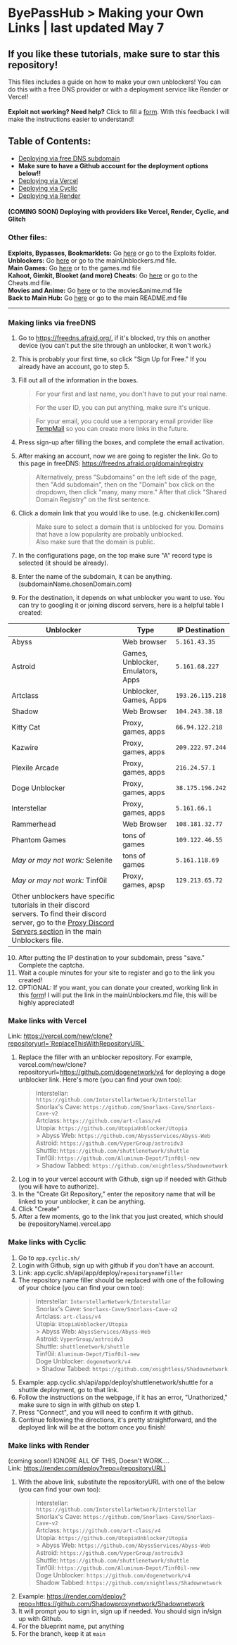 # ByePassHub > Making your Own Links | last updated May 7
## If you like these tutorials, make sure to star this repository!
This files includes a guide on how to make your own unblockers! You can do this with a free DNS provider or with a deployment service like Render or Vercel! <br> <br>
**Exploit not working? Need help?** Click to fill a [form](https://forms.gle/FaHsGQxFTnZ6uSvn9). With this feedback I will make the instructions easier to understand! <br>

 ## Table of Contents:
+ [Deploying via free DNS subdomain](#making-links-via-freedns)
+ **Make sure to have a Github account for the deployment options below!!**
+ [Deploying via Vercel](#make-links-with-vercel)
+ [Deploying via Cyclic](#make-links-with-cyclic)
+ [Deploying via Render](#make-links-with-render)
 #### (COMING SOON) Deploying with providers like Vercel, Render, Cyclic, and Glitch
 
 ### Other files:
**Exploits, Bypasses, Bookmarklets:** Go [here](https://github.com/wea-f/ByePassHub/blob/main/Exploits) or go to the Exploits folder.  <br>
**Unblockers:** Go [here](https://github.com/wea-f/ByePassHub/blob/main/mainUnblockers.md) or go to the mainUnblockers.md file. <br>
**Main Games:** Go [here](https://github.com/wea-f/ByePassHub/blob/main/Games.md) or to the games.md file<br>
**Kahoot, Gimkit, Blooket (and more) Cheats:** Go [here](https://github.com/wea-f/ByePassHub//blob/main/Cheats.md) or go to the Cheats.md file. <br>
**Movies and Anime:** Go [here](https://github.com/wea-f/ByePassHub/blob/main/Movies%26Anime.md) or to the movies&anime.md file <br>
**Back to Main Hub:** Go [here](https://github.com/wea-f/ByePassHub/blob/main/README.md) or go to the main README.md file <br>

---

### Making links via freeDNS
1. Go to https://freedns.afraid.org/, if it's blocked, try this on another device (you can't put the site through an unblocker, it won't work.)
2. This is probably your first time, so click "Sign Up for Free." If you already have an account, go to step 5.
3. Fill out all of the information in the boxes.
	> For your first and last name, you don't have to put your real name.
	
	> For the user ID,  you can put anything, make sure it's unique.
	
	> For your email, you could use a temporary email provider like [TempMail](https://temp-mail.org/) so you can create more links in the future.
	
4. Press sign-up after filling the boxes, and complete the email activation.
5. After making an account, now we are going to register the link. Go to this page in freeDNS: https://freedns.afraid.org/domain/registry
	> Alternatively, press "Subdomains" on the left side of the page, then "Add subdomain", then on the "Domain" box click on the dropdown, then click "many, many more." After that click "Shared Domain Registry" on the first sentence.

6. Click a domain link that you would like to use. (e.g. chickenkiller.com)
	> Make sure to select a domain that is unblocked for you. Domains that have a low popularity are probably unblocked. <br>
	> Also make sure that the domain is public.
7. In the configurations page, on the top make sure "A" record type is selected (it should be already).
8. Enter the name of the subdomain, it can be anything. (subdomainName.chosenDomain.com)
9. For the destination, it depends on what unblocker you want to use. You can try to googling it or joining discord servers, here is a helpful table I created:

| Unblocker   |  Type | IP Destination |
| ----------- | ----------- | ------- |
| Abyss     | Web browser|`5.161.43.35`     |
| Astroid   | Games, Unblocker, Emulators, Apps|`5.161.68.227`        |
| Artclass | Unblocker, Games, Apps |`193.26.115.218`|
| Shadow | Web Browser | `104.243.38.18`|
| Kitty Cat | Proxy, games, apps | `66.94.122.218` |
| Kazwire |  Proxy, games, apps | `209.222.97.244` |
| Plexile Arcade | Proxy, games, apps | `216.24.57.1` |
| Doge Unblocker | Proxy, games, apps | `38.175.196.242`|
| Interstellar | Proxy, games, apps | `5.161.66.1`|
| Rammerhead | Web Browser | `108.181.32.77`|
| Phantom Games | tons of games |`109.122.46.55`|
| *May or may not work:* Selenite | tons of games | `5.161.118.69`|
| *May or may not work:* Tinf0il | Proxy, games, apsp | `129.213.65.72`|
| Other unblockers have specific tutorials in their discord servers. To find their discord server, go to the [Proxy Discord Servers section](https://github.com/wea-f/ByePassHub/blob/main/mainUnblockers.md#caution-many-of-these-servers-will-ban-you-for-leaking-leaks-publicly-use-it-for-private-use-only) in the main Unblockers file.  

10. After putting the IP destination to your subdomain, press "save." Complete the captcha. 
11. Wait a couple minutes for your site to register and go to the link you created!
12. OPTIONAL: If you want, you can donate your created, working link in this [form](https://forms.gle/FaHsGQxFTnZ6uSvn9)! I will put the link in the mainUnblockers.md file, this will be highly appreciated!

### Make links with Vercel
Link: https://vercel.com/new/clone?repositoryurl=`ReplaceThisWithRepositoryURL`
1. Replace the filler with an unblocker repository. For example, vercel.com/new/clone?repositoryurl=https://github.com/dogenetwork/v4 for deploying a doge unblocker link. Here's more (you can find your own too):
	> Interstellar: `https://github.com/InterstellarNetwork/Interstellar` <br>
 	> Snorlax's Cave: `https://github.com/Snorlaxs-Cave/Snorlaxs-Cave-v2` <br>
 	> Artclass: `https://github.com/art-class/v4` <br>
 	> Utopia: `https://github.com/UtopiaUnblocker/Utopia` <br>
    	> Abyss Web: `https://github.com/AbyssServices/Abyss-Web` <br>
 	> Astroid: `https://github.com/VyperGroup/astroidv3` <br>
 	> Shuttle: `https://github.com/shuttlenetwork/shuttle` <br>
 	> Tinf0il: `https://github.com/Aluminum-Depot/Tinf0il-new` <br>
     	> Shadow Tabbed: `https://github.com/xnightless/Shadownetwork` <br>
2. Log in to your vercel account with Github, sign up if needed with Github (you will have to authorize).
3. In the "Create Git Repository," enter the repository name that will be linked to your unblocker, it can be anything.
4. Click "Create"
5. After a few moments, go to the link that you just created, which should be (repositoryName).vercel.app

### Make links with Cyclic
1. Go to `app.cyclic.sh/`
2. Login with Github, sign up with github if you don't have an account.
3. Link: app.cyclic.sh/api/app/deploy/`repositorynamefiller`
4. The repository name filler should be replaced with one of the following of your choice (you can find your own too):
	> Interstellar: `InterstellarNetwork/Interstellar` <br>
 	> Snorlax's Cave: `Snorlaxs-Cave/Snorlaxs-Cave-v2` <br>
 	> Artclass: `art-class/v4` <br>
 	> Utopia: `UtopiaUnblocker/Utopia` <br>
    	> Abyss Web: `AbyssServices/Abyss-Web` <br>
 	> Astroid: `VyperGroup/astroidv3` <br>
 	> Shuttle: `shuttlenetwork/shuttle` <br>
 	> Tinf0il: `Aluminum-Depot/Tinf0il-new` <br>
  	> Doge Unblocker: `dogenetwork/v4` <br>
      	> Shadow Tabbed: `https://github.com/xnightless/Shadownetwork` <br>
5. Example: app.cyclic.sh/api/app/deploy/shuttlenetwork/shuttle for a shuttle deployment, go to that link.
6. Follow the instructions on the webpage, if it has an error, "Unathorized," make sure to sign in with github on step 1.
7. Press "Connect", and you will need to confirm it with github.
8. Continue following the directions, it's pretty straightforward, and the deployed link will be at the bottom once you finish!

### Make links with Render
(coming soon!)
IGNORE ALL OF THIS, Doesn't WORK.... <br>
Link: https://render.com/deploy?repo=(repositoryURL)
1. With the above link, substitute the repositoryURL with one of the below (you can find your own too):
 	> Interstellar: `https://github.com/InterstellarNetwork/Interstellar` <br>
 	> Snorlax's Cave: `https://github.com/Snorlaxs-Cave/Snorlaxs-Cave-v2` <br>
 	> Artclass: `https://github.com/art-class/v4` <br>
 	> Utopia: `https://github.com/UtopiaUnblocker/Utopia` <br>
    	> Abyss Web: `https://github.com/AbyssServices/Abyss-Web` <br>
 	> Astroid: `https://github.com/VyperGroup/astroidv3` <br>
 	> Shuttle: `https://github.com/shuttlenetwork/shuttle` <br>
 	> Tinf0il: `https://github.com/Aluminum-Depot/Tinf0il-new` <br>
  	> Doge Unblocker: `https://github.com/dogenetwork/v4` <br>
   	> Shadow Tabbed: `https://github.com/xnightless/Shadownetwork` <br>
2. Example: https://render.com/deploy?repo=https://github.com/Shadowproxynetwork/Shadownetwork
3. It will prompt you to sign in, sign up if needed. You should sign in/sign up with Github.
4. For the blueprint name, put anything
5. For the branch, keep it at `main`



